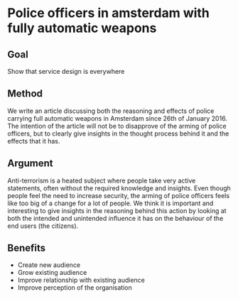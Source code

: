 # Police officers in amsterdam with fully automatic weapons

## Goal

Show that service design is everywhere

## Method

We write an article discussing both the reasoning and effects of police carrying full automatic weapons in Amsterdam since 26th of January 2016. The intention of the article will not be to disapprove of the arming of police officers, but to clearly give insights in the thought process behind it and the effects that it has.

## Argument

Anti-terrorism is a heated subject where people take very active statements, often without the required knowledge and insights. Even though people feel the need to increase security, the arming of police officers feels like too big of a change for a lot of people. We think it is important and interesting to give insights in the reasoning behind this action by looking at both the intended and unintended influence it has on the behaviour of the end users (the citizens).

## Benefits

* Create new audience
* Grow existing audience
* Improve relationship with existing audience
* Improve perception of the organisation
